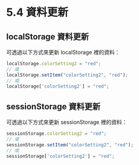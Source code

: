 # 5.4 資料更新

## localStorage 資料更新

可透過以下方式來更新 localStorage 裡的資料：

```javascript
localStorage.colorSetting2 = "red";
// 或
localStorage.setItem("colorSetting2", "red");
// 或
localStorage['colorSetting2'] = "red";
```



## sessionStorage 資料更新

可透過以下方式來更新 sessionStorage 裡的資料：

```javascript
sessionStorage.colorSetting2 = "red";
// 或
sessionStorage.setItem("colorSetting2", "red");
// 或
sessionStorage['colorSetting2'] = "red";
```
